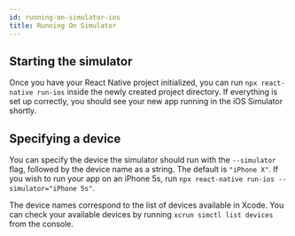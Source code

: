 ```yaml
---
id: running-on-simulator-ios
title: Running On Simulator
---
```


## Starting the simulator

Once you have your React Native project initialized, you can run `npx react-native run-ios` inside the newly created project directory. If everything is set up correctly, you should see your new app running in the iOS Simulator shortly.

## Specifying a device

You can specify the device the simulator should run with the `--simulator` flag, followed by the device name as a string. The default is `"iPhone X"`. If you wish to run your app on an iPhone 5s, run `npx react-native run-ios --simulator="iPhone 5s"`.

The device names correspond to the list of devices available in Xcode. You can check your available devices by running `xcrun simctl list devices` from the console.
